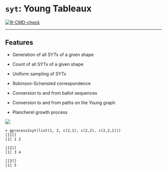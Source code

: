 # `syt`: Young Tableaux

<!-- badges: start -->
[![R-CMD-check](https://github.com/stla/syt/actions/workflows/R-CMD-check.yaml/badge.svg)](https://github.com/stla/syt/actions/workflows/R-CMD-check.yaml)
<!-- badges: end -->

___

## Features

- Generation of all SYTx of a given shape

- Count of all SYTx of a given shape

- Uniform sampling of SYTx

- Robinson-Schensted correspondence

- Conversion to and from ballot sequences

- Conversion to and from paths on the Young graph

- Plancherel growth process

![](http://stla.github.io/stlapblog/posts/assets/img/young_yng_path.png)

```
> gprocess2syt(list(1, 2, c(2,1), c(2,2), c(2,2,1)))
[[1]]
[1] 1 2

[[2]]
[1] 3 4

[[3]]
[1] 5
```
